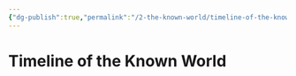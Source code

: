 ```yaml
---
{"dg-publish":true,"permalink":"/2-the-known-world/timeline-of-the-known-world/","dgPassFrontmatter":true}
---
```


# Timeline of the Known World